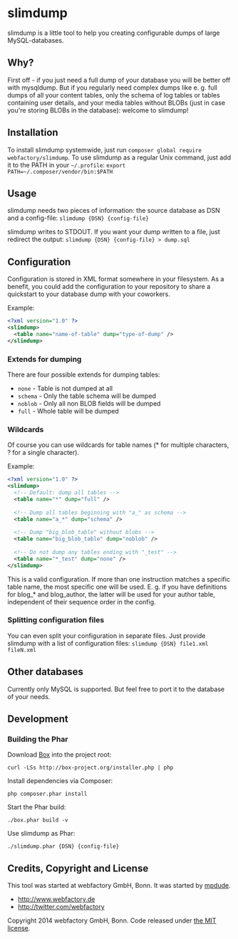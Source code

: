 slimdump
========

slimdump is a little tool to help you creating configurable dumps of large MySQL-databases.

## Why?
First off - if you just need a full dump of your database you will be better off with mysqldump. But if you regularly need complex dumps like e. g. full dumps of all your content tables, only the schema of log tables or tables containing user details, and your media tables without BLOBs (just in case you're storing BLOBs in the database): welcome to slimdump!

## Installation
To install slimdump systemwide, just run `composer global require webfactory/slimdump`. To use slimdump as a regular Unix command, just add it to the PATH in your `~/.profile`:
`export PATH=~/.composer/vendor/bin:$PATH`

## Usage
slimdump needs two pieces of information: the source database as DSN and a config-file:
`slimdump {DSN} {config-file}`

slimdump writes to STDOUT. If you want your dump written to a file, just redirect the output:
`slimdump {DSN} {config-file} > dump.sql`

## Configuration
Configuration is stored in XML format somewhere in your filesystem. As a benefit, you could add the configuration to your repository to share a quickstart to your database dump with your coworkers.

Example:
```xml
<?xml version="1.0" ?>
<slimdump>
  <table name="name-of-table" dump="type-of-dump" />
</slimdump>
```

### Extends for dumping
There are four possible extends for dumping tables:
* `none` - Table is not dumped at all
* `schema` - Only the table schema will be dumped
* `noblob` - Only all non BLOB fields will be dumped
* `full` - Whole table will be dumped

### Wildcards
Of course you can use wildcards for table names (* for multiple characters, ? for a single character).

Example:
```xml
<?xml version="1.0" ?>
<slimdump>
  <!-- Default: dump all tables -->
  <table name="*" dump="full" />
  
  <!-- Dump all tables beginning with "a_" as schema -->
  <table name="a_*" dump="schema" />
  
  <!-- Dump "big_blob_table" without blobs -->
  <table name="big_blob_table" dump="noblob" />
  
  <!-- Do not dump any tables ending with "_test" -->
  <table name="*_test" dump="none" />
</slimdump>
```
This is a valid configuration. If more than one instruction matches a specific table name, the most specific one will be used. E. g. if you have definitions for blog_* and blog_author, the latter will be used for your author table, independent of their sequence order in the config.

### Splitting configuration files
You can even split your configuration in separate files. Just provide slimdump with a list of configuration files:
`slimdump {DSN} file1.xml fileN.xml`

## Other databases
Currently only MySQL is supported. But feel free to port it to the database of your needs.

## Development

### Building the Phar

Download [Box](https://github.com/box-project/box2) into the project root:

    curl -LSs http://box-project.org/installer.php | php
    
Install dependencies via Composer:

    php composer.phar install
    
Start the Phar build:

    ./box.phar build -v
   
Use slimdump as Phar:

    ./slimdump.phar {DSN} {config-file}

## Credits, Copyright and License
This tool was started at webfactory GmbH, Bonn. It was started by [mpdude](https://github.com/mpdude).

- <http://www.webfactory.de>
- <http://twitter.com/webfactory>

Copyright 2014 webfactory GmbH, Bonn. Code released under [the MIT license](LICENSE).
